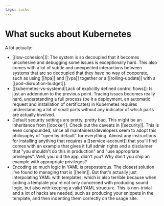 ```yaml
---
tags: sucks
---
```


# What sucks about Kubernetes
A lot actually:

* [[low-cohesion|]]: The system is so decoupled that it becomes uncohesive and debugging some issues is exceptionally hard. This also comes with a lot of subtle and unexpected interactions between systems that are so decoupled that they have no way of cooperate, such as using [[hpa]] and [[vpa]] together or a [[rolling-update]] with a [[pod-disruption-budget]].
* [[kubernetes-vs-systemd|Lack of explicitly defined control flows]]: Is just an addendum to the previous point. Tracing issues becomes really hard, understanding a full process (be it a deployment, an automatic request and installation of certificates) in Kubernetes requires understanding a lot of small parts without any indicator of which parts are actually involved.
* Default security settings are pretty, pretty bad. This might be an inheritance from [[docker]]. Check out the caveats in [[security]]. This is even compounded, since all maintainers/developers seem to adopt this philosophy of "open by default" for everything. Almost any instructions for installing anything that requires a [[service-account]] that you'll find comes with an example that gives it full admin rights and a disclaimer that "you shouldn't do this in production" and "use appropriate privileges". Well, you did the app, didn't you? Why don't you ship an example with appropriate privileges?
* Encoding so much logic in YAML is preposterous. The closest solution I've found to managing that is [[helm]]. But that's actually just interpolating YAML with templates, which is also terrible because when coding a template you're not only concerned with producing sound logic, but also with keeping a valid YAML structure. This is non-trivial and a lot of hacks are needed, such as producing your snippets in the template, and then indenting them correctly on the usage site.
